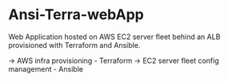 # Ansi-Terra-webApp

Web Application hosted on AWS EC2 server fleet behind an ALB provisioned with Terraform and Ansible.

-> AWS infra provisioning - Terraform
-> EC2 server fleet config management - Ansible
